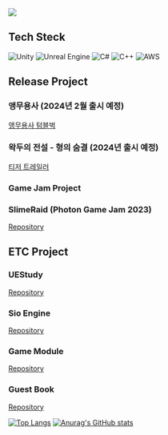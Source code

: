 <img src="https://capsule-render.vercel.app/api?type=waving&color=auto&height=300&section=header&text=UnitySio&fontSize=90" />

<!--## Resume-->
<!--[![Notion](https://img.shields.io/badge/Notion-%23000000.svg?style=for-the-badge&logo=notion&logoColor=white)](https://shimmer-broccoli-875.notion.site/f264c25fb16d42afa52a993f10d59222?pvs=4)-->

## Tech Steck
![Unity](https://img.shields.io/badge/unity-%23000000.svg?style=for-the-badge&logo=unity&logoColor=white)
![Unreal Engine](https://img.shields.io/badge/unrealengine-%23313131.svg?style=for-the-badge&logo=unrealengine&logoColor=white)
![C#](https://img.shields.io/badge/c%23-%23239120.svg?style=for-the-badge&logo=c-sharp&logoColor=white)
![C++](https://img.shields.io/badge/c++-%2300599C.svg?style=for-the-badge&logo=c%2B%2B&logoColor=white)
![AWS](https://img.shields.io/badge/AWS-%23FF9900.svg?style=for-the-badge&logo=amazon-aws&logoColor=white)

## Release Project
### 앵무용사 (2024년 2월 출시 예정)
[앵무용사 텀블벅](https://tumblbug.com/cockatiel?ref=GNB%2F%EB%94%94%EC%A7%80%ED%84%B8%20%EA%B2%8C%EC%9E%84)

### 왁두의 전설 - 형의 숨결 (2024년 출시 예정)
[티저 트레일러](https://youtu.be/I-YIDBy38Jo)

### Game Jam Project
### SlimeRaid (Photon Game Jam 2023)
[Repository](https://github.com/UnitySio/SlimeRaid)

## ETC Project
### UEStudy
[Repository](https://github.com/UnitySio/UEStudy)
### Sio Engine
[Repository](https://github.com/UnitySio/SioEngine)
### Game Module
[Repository](https://github.com/UnitySio/GameModule)
### Guest Book
[Repository](https://github.com/UnitySio/GuestBook)

[![Top Langs](https://github-readme-stats.vercel.app/api/top-langs/?username=UnitySio&count_private=true)](https://github.com/anuraghazra/github-readme-stats)
[![Anurag's GitHub stats](https://github-readme-stats.vercel.app/api?username=UnitySio&count_private=true)](https://github.com/anuraghazra/github-readme-stats)
